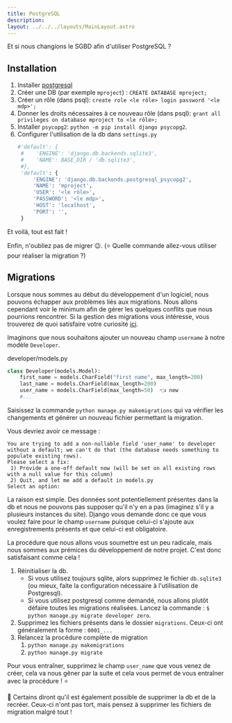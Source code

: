 ```yaml
---
title: PostgreSQL
description: 
layout: ../../../layouts/MainLayout.astro
---
```


Et si nous changions le SGBD afin d'utiliser PostgreSQL ? 

## Installation

1. Installer [postgresql](https://www.postgresql.org/)
2. Créer une DB (par exemple `mproject`) : `CREATE DATABASE mproject;`
3. Créer un rôle (dans psql): `create role <le rôle> login password '<le mdp>';`
4. Donner les droits nécessaires à ce nouveau rôle (dans psql): `grant all privileges on database mproject to <le rôle>;`
5. Installer `psycopg2`: `python -m pip install django psycopg2`.
6. Configurer l'utilisation de la db dans `settings.py`
   ``` python
   #'default': {
    #    'ENGINE': 'django.db.backends.sqlite3',
    #    'NAME': BASE_DIR / 'db.sqlite3',
    #},
    'default': {
        'ENGINE': 'django.db.backends.postgresql_psycopg2',
        'NAME': 'mproject',
        'USER': '<le rôle>',
        'PASSWORD': '<le mdp>',
        'HOST': 'localhost',
        'PORT': '',
    }
   ```

Et voilà, tout est fait !

Enfin, n'oubliez pas de migrer 😉. (⭐️ Quelle commande allez-vous utiliser pour réaliser la migration ?)

## Migrations

Lorsque nous sommes au début du développement d'un logiciel, nous pouvons échapper aux problèmes liés aux migrations. Nous allons cependant voir le minimum afin de gérer les quelques conflits que nous pourrions rencontrer. Si la gestion des migrations vous intéresse, vous trouverez de quoi satisfaire votre curiosité [ici](https://docs.djangoproject.com/fr/4.1/topics/migrations/).

Imaginons que nous souhaitons ajouter un nouveau champ `username` à notre modèle `Developer`.

<div class="path">developer/models.py</div>

```python
class Developer(models.Model):
    first_name = models.CharField("first name", max_length=200)
    last_name = models.CharField(max_length=200)
    user_name = models.CharField(max_length=50)  👈 new
    #...
```

Saisissez la commande `python manage.py makemigrations` qui va vérifier les changements et générer un nouveau fichier permettant la migration.

Vous devriez avoir ce message : 
```
You are trying to add a non-nullable field 'user_name' to developer without a default; we can't do that (the database needs something to populate existing rows).
Please select a fix:
 1) Provide a one-off default now (will be set on all existing rows with a null value for this column)
 2) Quit, and let me add a default in models.py
Select an option: 
```

La raison est simple. Des données sont potentiellement présentes dans la db et nous ne pouvons pas supposer qu'il n'y en a pas (imaginez s'il y a plusieurs instances du site). Django vous demande donc ce que vous voulez faire pour le champ `username` puisque celui-ci s'ajoute aux enregistrements présents et que celui-ci est obligatoire.

La procédure que nous allons vous soumettre est un peu radicale, mais nous sommes aux prémices du développement de notre projet. C'est donc satisfaisant comme cela !

1. Réinitialiser la db.
   * Si vous utilisez toujours sqlite, alors supprimez le fichier `db.sqlite3` (ou mieux, faite la configuration nécessaire à l'utilisation de Postgresql).
   * Si vous utilisez postgresql comme demandé, nous allons plutôt défaire toutes les migrations réalisées. Lancez la commande : `$ python manage.py migrate developer zero`.
2. Supprimez les fichiers présents dans le dossier `migrations`. Ceux-ci ont généralement la forme : `0001_...`
3. Relancez la procédure complète de migration
   1. `python manage.py makemigrations`
   2. `python manage.py migrate`

Pour vous entraîner, supprimez le champ `user_name` que vous venez de créer, cela va nous gêner par la suite et cela vous permet de vous entraîner avec la procédure ! ⭐️

📃 Certains diront qu'il est également possible de supprimer la db et de la recréer. Ceux-ci n'ont pas tort, mais pensez à supprimer les fichiers de migration malgré tout !
